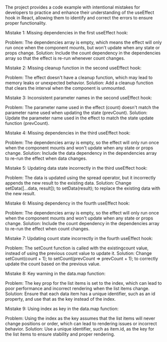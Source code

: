 The project provides a code example with
intentional mistakes for developers to
practice and enhance their understanding
of the useEffect hook in React, allowing
them to identify and correct the errors
to ensure proper functionality.

Mistake 1: Missing dependencies in the
first useEffect hook:

Problem: The dependencies array is empty,
which means the effect will only run once
when the component mounts, but won't
update when any state or props change.
Solution: Include the count dependency 
in the dependencies array so that the 
effect is re-run whenever count changes.

Mistake 2: Missing cleanup function in 
the second useEffect hook:

Problem: The effect doesn't have a 
cleanup function, which may lead to 
memory leaks or unexpected behavior.
Solution: Add a cleanup function that
clears the interval when the component
is unmounted.

Mistake 3: Inconsistent parameter names
in the second useEffect hook:

Problem: The parameter name used in the
effect (count) doesn't match the parameter
name used when updating the state (prevCount).
Solution: Update the parameter name used
in the effect to match the state update
function (prevCount).

Mistake 4: Missing dependencies in the
third useEffect hook:

Problem: The dependencies array is empty,
so the effect will only run once when
the component mounts and won't update
when any state or props change.
Solution: Include the data dependency
in the dependencies array to re-run 
the effect when data changes.

Mistake 5: Updating data state incorrectly
in the third useEffect hook:

Problem: The data is updated using the
spread operator, but it incorrectly appends
the new result to the existing data.
Solution: Change setData([...data, result]);
to setData(result); to replace the existing
data with the new result.

Mistake 6: Missing dependency in the fourth
useEffect hook:

Problem: The dependencies array is empty,
so the effect will only run once when the
component mounts and won't update when any
state or props change.
Solution: Include the count dependency in
the dependencies array to re-run the effect
when count changes.

Mistake 7: Updating count state incorrectly
in the fourth useEffect hook:

Problem: The setCount function is called 
with the existingcount value, instead of
using the previous count value to update it.
Solution: Change setCount(count + 1);
to setCount(prevCount => prevCount + 1);
to correctly update the count based on
the previous value.

Mistake 8: Key warning in the data.map function:

Problem: The key prop for the list items 
is set to the index, which can lead to
poor performance and incorrect rendering
when the list items change.
Solution: Ensure that each data item has
a unique identifier, such as an id property,
and use that as the key instead of the index.

Mistake 9: Using index as key in the
data.map function:

Problem: Using the index as the key assumes
that the list items will never change
positions or order, which can lead to
rendering issues or incorrect behavior.
Solution: Use a unique identifier,
such as item.id, as the key for the list
items to ensure stability and proper rendering.

